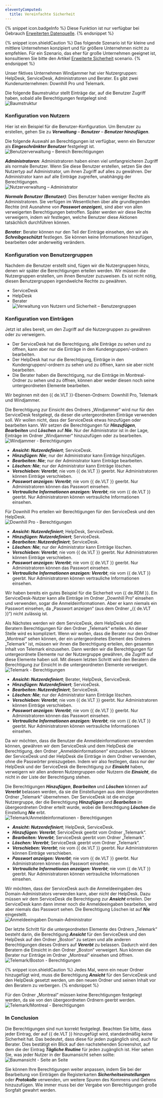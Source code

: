 ```yaml
---
eleventyComputed:
  title: Vereinfachte Sicherheit
---
```

{% snippet icon.badgeInfo %}
Diese Funktion ist nur verfügbar bei Gebrauch [Erweiterten Datenquelle](/rdm/windows/data-sources/data-sources-types/advanced-data-sources/).
{% endsnippet %}

{% snippet icon.shieldCaution %}
Das folgende Szenario ist für kleine und mittlere Unternehmen konzipiert und für größere Unternehmen nicht zu empfehlen. Für ein Szenario, das eher für große Unternehmen geeignet ist, konsultieren Sie bitte den Artikel [Erweiterte Sicherheit](/rdm/windows/user-groups-based-access-control/scenarios/advanced-security/) scenario.
{% endsnippet %}

Unser fiktives Unternehmen Windjammer hat vier Nutzergruppen: HelpDesk, ServiceDesk, Administratoren und Berater. Es gibt zwei Kundenunternehmen: Downhill Pro und Telemark.  

Die folgende Baumstruktur stellt Einträge dar, auf die Benutzer Zugriff haben, sobald alle Berechtigungen festgelegt sind:  
![Baumstruktur](https://webdevolutions.blob.core.windows.net/docs/de/rdm/windows/RDMWin6055.png)

### Konfiguration von Nutzern
Hier ist ein Beispiel für die Benutzer-Konfiguration. Um Benutzer zu erstellen, gehen Sie zu ***Verwaltung*** – ***Benutzer*** – ***Benutzer hinzufügen***.  

Die folgende Auswahl an Berechtigungen ist verfügbar, wenn ein Benutzer als ***Eingeschränkter Benutzer*** festgelegt ist.  
![Benutzerverwaltung – Bereich Berechtigungen](https://webdevolutions.blob.core.windows.net/docs/de/rdm/windows/RDMWin6105.png)

***Administratoren***: Administratoren haben einen viel umfangreicheren Zugriff als normale Benutzer. Wenn Sie diese Benutzer erstellen, setzen Sie den Nutzertyp auf Administrator, um ihnen Zugriff auf alles zu gewähren. Der Administrator kann auf alle Einträge zugreifen, unabhängig der Berechtigungen.  
![Nutzerverwaltung – Administrator](https://webdevolutions.blob.core.windows.net/docs/de/rdm/windows/RDMWin6057.png)

***Normale Benutzer (Benutzer)***: Dies Benutzer haben weniger Rechte als Administratoren. Sie verfügen im Wesentlichen über alle grundlegenden Rechte (mit Ausnahme von ***Passwort anzeigen***), sind aber von allen verweigerten Berechtigungen betroffen. Später werden wir diese Rechte verweigern, indem wir festlegen, welche Benutzer diese Aktionen tatsächlich durchführen können.  

***Berater***: Berater können nur den Teil der Einträge einsehen, den wir als ***Schreibgeschützt*** festlegen. Sie können keine Informationen hinzufügen, bearbeiten oder anderweitig verändern.  

### Konfiguration von Benutzergruppen
Nachdem die Benutzer erstellt sind, fügen wir die Nutzergruppen hinzu, denen wir später die Berechtigungen erteilen werden. Wir müssen die Nutzergruppen erstellen, um ihnen Benutzer zuzuweisen. Es ist nicht nötig, diesen Benutzergruppen irgendwelche Rechte zu gewähren.
* ServiceDesk
* HelpDesk
* Berater  
![Verwaltung von Nutzern und Sicherheit – Benutzergruppen](https://webdevolutions.blob.core.windows.net/docs/de/rdm/windows/RDMWin6106.png) 

### Konfiguration von Einträgen
Jetzt ist alles bereit, um den Zugriff auf die Nutzergruppen zu gewähren oder zu verweigern.  

* Der ServiceDesk hat die Berechtigung, alle Einträge zu sehen und zu öffnen, kann aber nur die Einträge in den Kundengruppen/-ordnern bearbeiten.
* Der HelpDesk hat nur die Berechtigung, Einträge in den Kundengruppen/-ordnern zu sehen und zu öffnen, kann sie aber nicht bearbeiten.
* Die Berater haben die Berechtigung, nur die Einträge im Montreal-Ordner zu sehen und zu öffnen, können aber weder diesen noch seine untergeordneten Elemente bearbeiten.  

Wir beginnen mit den {{ de.VLT }}-Ebenen-Ordnern: Downhill Pro, Telemark und Windjammer.  

Die Berechtigung zur Einsicht des Ordners „Windjammer“ wird nur für den ServiceDesk festgelegt, da dieser die untergeordneten Einträge verwenden soll. Wir wollen nicht, dass der ServiceDesk etwas hinzufügen oder bearbeiten kann. Wir setzen die Berechtigungen für ***Hinzufügen***, ***Bearbeiten*** und ***Löschen*** auf ***Nie***. Nur der Administrator ist in der Lage, Einträge im Ordner „Windjammer“ hinzuzufügen oder zu bearbeiten.  
![Windjammer - Berechtigungen](https://webdevolutions.blob.core.windows.net/docs/de/rdm/windows/RDMWin6112.png)

* ***Ansicht: Nutzerdefiniert***; ServiceDesk.
* ***Hinzufügen: Nie***; nur der Administrator kann Einträge hinzufügen.
* ***Bearbeiten: Nie***; nur der Administrator kann Einträge bearbeiten.
* ***Löschen: Nie***; nur der Administrator kann Einträge löschen.
* ***Verschieben: Vererbt***; nie vom {{ de.VLT }} geerbt. Nur Administratoren können Einträge verschieben.
* ***Passwort anzeigen: Vererbt***; nie vom {{ de.VLT }} geerbt. Nur Administratoren können das Passwort einsehen.
* ***Vertrauliche Informationen anzeigen: Vererbt***; nie vom {{ de.VLT }} geerbt. Nur Administratoren können vertrauliche Informationen einsehen.

Für Downhill Pro erteilen wir Berechtigungen für den ServiceDesk und den HelpDesk.  
![Downhill Pro - Berechtigungen](https://webdevolutions.blob.core.windows.net/docs/de/rdm/windows/RDMWin6116.png) 

* ***Ansicht: Nutzerdefiniert***; HelpDesk, ServiceDesk.
* ***Hinzufügen: Nutzerdefiniert***; ServiceDesk.
* ***Bearbeiten: Nutzerdefiniert***; ServiceDesk.
* ***Löschen: Nie***; nur der Administrator kann Einträge löschen.
* ***Verschieben: Vererbt***; nie vom {{ de.VLT }} geerbt. Nur Administratoren können Einträge verschieben.
* ***Passwort anzeigen: Vererbt***; nie vom {{ de.VLT }} geerbt. Nur Administratoren können das Passwort einsehen.
* ***Vertrauliche Informationen anzeigen: Vererbt***; nie vom {{ de.VLT }} geerbt. Nur Administratoren können vertrauliche Informationen einsehen.

Wir haben bereits ein gutes Beispiel für die Sicherheit von {{ de.RDM }}. Ein ServiceDesk-Nutzer kann alle Einträge im Ordner „Downhill Pro“ einsehen und verwenden, sogar die Anmeldeinformationen. Aber er kann niemals ein Passwort einsehen, da „Passwort anzeigen“ (aus dem Ordner „{{ de.VLT }}“) nicht zulässig ist.  

Als Nächstes werden wir dem ServiceDesk, dem HelpDesk und den Beratern Berechtigungen für den Ordner „Telemark“ erteilen. An dieser Stelle wird es kompliziert. Wenn wir wollen, dass die Berater nur den Ordner „Montreal“ sehen können, der ein untergeordnetes Element des Ordners „Telemark“ ist, müssen wir ihnen die Berechtigung erteilen, den gesamten Inhalt von Telemark einzusehen. Dann werden wir die Berechtigungen für untergeordnete Elemente nur der Nutzergruppe gewähren, die Zugriff auf diese Elemente haben soll. Mit diesem letzten Schritt wird den Beratern die Berechtigung zur Einsicht in die untergeordneten Elemente verweigert.  
![Telemark - Berechtigungen](https://webdevolutions.blob.core.windows.net/docs/de/rdm/windows/RDMWin6110.png)

* ***Ansicht: Nutzerdefiniert***; Berater, HelpDesk, ServiceDesk.
* ***Hinzufügen: Nutzerdefiniert***; ServiceDesk.
* ***Bearbeiten: Nutzerdefiniert***; ServiceDesk.
* ***Löschen: Nie***; nur der Administrator kann Einträge löschen.
* ***Verschieben: Vererbt***; nie vom {{ de.VLT }} geerbt. Nur Administratoren können Einträge verschieben.
* ***Passwort anzeigen: Vererbt***; nie vom {{ de.VLT }} geerbt. Nur Administratoren können das Passwort einsehen.
* ***Vertrauliche Informationen anzeigen: Vererbt***; nie vom {{ de.VLT }} geerbt. Nur Administratoren können vertrauliche Informationen einsehen.

Da wir möchten, dass die Benutzer die Anmeldeinformationen verwenden können, gewähren wir dem ServiceDesk und dem HelpDesk die Berechtigung, den Ordner „Anmeldeinformationen“ einzusehen. So können der ServiceDesk und der HelpDesk die Einträge in dem Ordner verwenden, ohne die Passwörter preiszugeben. Indem wir also festlegen, dass nur der HelpDesk und der ServiceDesk die Berechtigung zur ***Einsicht*** haben, verweigern wir allen anderen Nutzergruppen oder Nutzern die ***Einsicht***, die nicht in der Liste der Berechtigung stehen.  

Die Berechtigungen ***Hinzufügen***, ***Bearbeiten*** und ***Löschen*** können auf ***Vererbt*** belassen werden, da sie die Einstellungen aus dem übergeordneten Ordner „Telemark“ übernehmen. Der ServiceDesk ist die einzige Nutzergruppe, der die Berechtigung ***Hinzufügen*** und ***Bearbeiten*** im übergeordneten Ordner erteilt wurde, wobei die Berechtigung ***Löschen*** die Einstellung ***Nie*** erbt.  
![Telemark/Anmeldeinformationen - Berechtigungen](https://webdevolutions.blob.core.windows.net/docs/de/rdm/windows/RDMWin6115.png) 

* ***Ansicht: Nutzerdefiniert***; HelpDesk, ServiceDesk.
* ***Hinzufügen: Vererbt***; ServiceDesk geerbt vom Ordner „Telemark“.
* ***Bearbeiten: Vererbt***; ServiceDesk geerbt vom Ordner „Telemark“.
* ***Löschen: Vererbt***; ServiceDesk geerbt vom Ordner „Telemark“.
* ***Verschieben: Vererbt***; nie vom {{ de.VLT }} geerbt. Nur Administratoren können Einträge verschieben.
* ***Passwort anzeigen: Vererbt***; nie vom {{ de.VLT }} geerbt. Nur Administratoren können das Passwort einsehen.
* ***Vertrauliche Informationen anzeigen: Vererbt***; nie vom {{ de.VLT }} geerbt. Nur Administratoren können vertrauliche Informationen einsehen.

Wir möchten, dass der ServiceDesk auch die Anmeldeeingaben des Domain-Administrators verwenden kann, aber nicht der HelpDesk. Dazu müssen wir dem ServiceDesk die Berechtigung zur ***Ansicht*** erteilen. Der ServiceDesk kann dann immer noch die Anmeldeeingaben bearbeiten, wird aber niemals das Passwort sehen. Die Berechtigung Löschen ist auf ***Nie*** eingestellt.  
![Anmeldeeingaben Domain-Administrator](https://webdevolutions.blob.core.windows.net/docs/de/rdm/windows/RDMWin6108.png)

Der letzte Schritt für die untergeordneten Elemente des Ordners „Telemark“ besteht darin, die Berechtigung ***Ansicht*** für den ServiceDesk und den HelpDesk auf den Ordner „Boston“ zu setzen und alle anderen Berechtigungen dieses Ordners auf ***Vererbt*** zu belassen. Dadurch wird den Beratern die Einsicht in den Ordner „Boston“ verweigert. Nun können die Berater nur Einträge im Ordner „Montreal“ einsehen und öffnen.  
![Telemark/Boston - Berechtigungen](https://webdevolutions.blob.core.windows.net/docs/de/rdm/windows/RDMWin6109.png)

{% snippet icon.shieldCaution %}
Jedes Mal, wenn ein neuer Ordner hinzugefügt wird, muss die Berechtigung ***Ansicht*** für den ServiceDesk und den HelpDesk gesetzt werden, um den neuen Ordner und seinen Inhalt vor den Beratern zu verbergen.
{% endsnippet %}

Für den Ordner „Montreal“ müssen keine Berechtigungen festgelegt werden, da sie von den übergeordneten Ordnern geerbt werden.  
![Telemark/Montreal - Berechtigungen](https://webdevolutions.blob.core.windows.net/docs/de/rdm/windows/RDMWin6120.png)

### In Conclusion
Die Berechtigungen sind nun korrekt festgelegt. Beachten Sie bitte, dass jeder Eintrag, der auf {{ de.VLT }} hinzugefügt wird, standardmäßig keine Sicherheit hat. Das bedeutet, dass diese für jeden zugänglich sind, auch für Berater. Dies bestätigt ein Blick auf den nachstehenden Screenshot, auf dem die der Eintrag ***Tägliche Routine*** für jeden zugänglich ist. Hier sehen Sie, was jeder Nutzer in der Baumansicht sehen sollte:  
![Baumansicht - Seite an Seite](https://webdevolutions.blob.core.windows.net/docs/de/rdm/windows/RDMWin6065.png)

Sie können Ihre Berechtigungen weiter anpassen, indem Sie bei der Bearbeitung von Einträgen die Registerkarten ***Sicherheitseinstellungen*** oder ***Protokolle*** verwenden, um weitere Spuren des Kommens und Gehens hinzuzufügen. Wie immer muss bei der Vergabe von Berechtigungen große Sorgfalt gewahrt werden.
